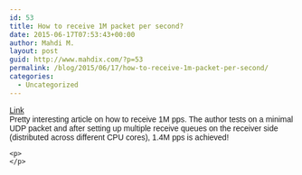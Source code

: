 ```yaml
---
id: 53
title: How to receive 1M packet per second?
date: 2015-06-17T07:53:43+00:00
author: Mahdi M.
layout: post
guid: http://www.mahdix.com/?p=53
permalink: /blog/2015/06/17/how-to-receive-1m-packet-per-second/
categories:
  - Uncategorized
---
```

<div dir="ltr">
  <div class="gmail_default" style="font-family:tahoma,sans-serif">
    <a href="https://blog.cloudflare.com/how-to-receive-a-million-packets/">Link</a>
  </div>
  
  <div class="gmail_default" style="font-family:tahoma,sans-serif">
  </div>
  
  <div class="gmail_default" style="font-family:tahoma,sans-serif">
    Pretty interesting article on how to receive 1M pps. The author tests on a minimal UDP packet and after setting up multiple receive queues on the receiver side (distributed across different CPU cores), 1.4M pps is achieved!
  </div>
  
  <div class="gmail_default" style="font-family:tahoma,sans-serif">
  </div>
  
  <p>
    </div> 
    
    <p>
    </p>